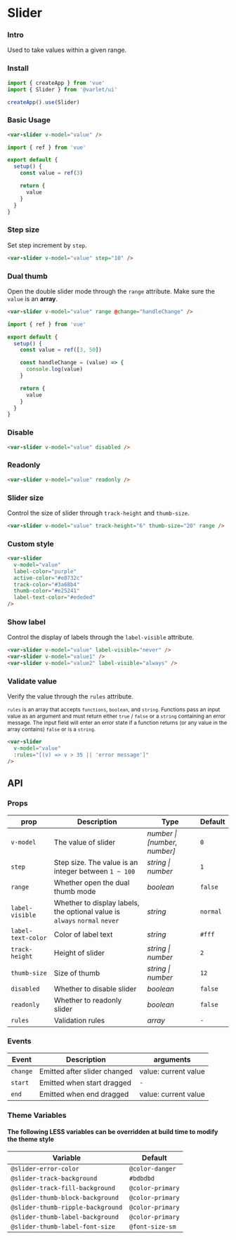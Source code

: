 # Slider

### Intro

Used to take values within a given range.

### Install

```js
import { createApp } from 'vue'
import { Slider } from '@varlet/ui'

createApp().use(Slider)
```

### Basic Usage

```html
<var-slider v-model="value" />
```

```javascript
import { ref } from 'vue'

export default {
  setup() {
    const value = ref(3)

    return {
      value
    }
  }
}
```

### Step size

Set step increment by `step`.

```html
<var-slider v-model="value" step="10" />
```

### Dual thumb

Open the double slider mode through the `range` attribute. Make sure the `value` is an **array**.

```html
<var-slider v-model="value" range @change="handleChange" />
```

```javascript
import { ref } from 'vue'

export default {
  setup() {
    const value = ref([3, 50])

    const handleChange = (value) => {
      console.log(value)
    }

    return {
      value
    }
  }
}
```

### Disable

```html
<var-slider v-model="value" disabled />
```

### Readonly

```html
<var-slider v-model="value" readonly />
```

### Slider size

Control the size of slider through `track-height` and `thumb-size`.

```html
<var-slider v-model="value" track-height="6" thumb-size="20" range />
```

### Custom style

```html
<var-slider
  v-model="value"
  label-color="purple"
  active-color="#e0732c"
  track-color="#3a68b4"
  thumb-color="#e25241"
  label-text-color="#ededed"
/>
```

### Show label
Control the display of labels through the `label-visible` attribute.

```html
<var-slider v-model="value" label-visible="never" />
<var-slider v-model="value1" />
<var-slider v-model="value2" label-visible="always" />
```

### Validate value

Verify the value through the `rules` attribute.

<span style="font-size: 12px">`rules` is an array that accepts `functions`, `boolean`, and `string`. Functions pass an input value as an argument and must return either `true` / `false` or a `string` containing an error message. The input field will enter an error state if a function returns (or any value in the array contains) `false` or is a `string`.</span>

```html
<var-slider 
  v-model="value" 
  :rules="[(v) => v > 35 || 'error message']" 
/>
```

## API

### Props

| prop | Description | Type | Default |
| ----- | -------------- | -------- | ---------- |
| `v-model` | The value of slider | _number \| [number, number]_ | `0` |
| `step`| Step size. The value is an integer between `1 ~ 100` | _string \| number_ | `1` |
| `range`| Whether open the dual thumb mode | _boolean_ | `false` |
| `label-visible` | Whether to display labels, the optional value is `always` `normal` `never` | _string_ | `normal` |
| `label-text-color` | Color of label text | _string_ | `#fff` |
| `track-height` | Height of slider | _string \| number_ | `2` |
| `thumb-size` | Size of thumb | _string \| number_ | `12` |
| `disabled`| 	Whether to disable slider  | _boolean_  | `false` |
| `readonly`| 	Whether to readonly slider | _boolean_  | `false` |
| `rules`| Validation rules | _array_  | `-` |


### Events

| Event | Description | arguments |
| ----- | -------- | -------- |
| `change` | 	Emitted after slider changed | value: current value |
| `start` | Emitted when start dragged | `-` |
| `end` | Emitted when end dragged | value: current value |

### Theme Variables
#### The following LESS variables can be overridden at build time to modify the theme style

| Variable | Default |
| --- | --- |
| `@slider-error-color` | `@color-danger` |
| `@slider-track-background` | `#bdbdbd` |
| `@slider-track-fill-background` | `@color-primary` |
| `@slider-thumb-block-background` | `@color-primary` |
| `@slider-thumb-ripple-background` | `@color-primary` |
| `@slider-thumb-label-background` | `@color-primary` |
| `@slider-thumb-label-font-size` | `@font-size-sm` |